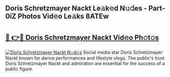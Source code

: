 ## Doris Schretzmayer Nackt Le𝚊k𝚎d N𝚞𝚍es - Part-0iZ Photos Vid𝚎o Le𝚊ks 8ATEw

# <h2><a href="http://fb4y4l6.evod.top/?m=Doris+Schretzmayer+Nackt">🔗 👉🔴 Doris Schretzmayer Nackt Vid𝚎o Ph𝚘t𝚘s</a></h2>

[![Doris Schretzmayer Nackt N𝚞d𝚎s](https://i.imgur.com/8V9OHl7.gif)](http://fb4y4l6.evod.top/?m=Doris+Schretzmayer+Nackt)
Social media star Doris Schretzmayer Nackt known for dance performances and lifestyle vlogs. The public's trust Doris Schretzmayer Nackt and admiration are essential for the success of a public figure. 
